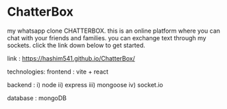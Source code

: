 # ChatterBox
my whatsapp clone CHATTERBOX.
this is an online platform where you can chat with your friends and families.
you can exchange text through my sockets.
click the link down below to get started.

link :  https://hashim541.github.io/ChatterBox/

technologies:
  frontend :
    vite + react
    
  backend :
    i) node
   ii) express
  iii) mongoose
   iv) socket.io
    
  database :
    mongoDB